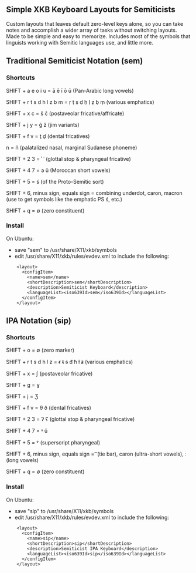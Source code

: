 ## Simple XKB Keyboard Layouts for Semiticists

Custom layouts that leaves default zero-level keys alone, so you can take notes and accomplish a wider array of tasks without switching layouts. Made to be simple and easy to memorize. Includes most of the symbols that linguists working with Semitic languages use, and little more.

## Traditional Semiticist Notation (sem)

### Shortcuts

SHIFT + a e o i u = ā ē ī ō ū (Pan-Arabic long vowels)

SHIFT + r t s d h l z b m = ṛ ṭ ṣ ḍ ḥ ḷ ẓ ḅ ṃ (various emphatics)

SHIFT + x c = š č (postaveolar fricative/affricate)

SHIFT + j y = ǧ ž (jim variants)

SHIFT + f v =  ṯ ḏ (dental fricatives)

n = ñ (palatalized nasal, marginal Sudanese phoneme)

SHIFT + 2 3 = ʾ ʿ (glottal stop & pharyngeal fricative)

SHIFT + 4 7 = ə ŭ (Moroccan short vowels)

SHIFT + 5 = ś (of the Proto-Semitic sort)

SHIFT + 6, minus sign, equals sign = combining underdot, caron, macron (use to get symbols like the emphatic PS ś, etc.)

SHIFT + q = ∅ (zero constituent)

### Install

On Ubuntu:
- save "sem" to /usr/share/X11/xkb/symbols
- edit /usr/share/X11/xkb/rules/evdev.xml to include the following:
```
    <layout>
      <configItem>
        <name>sem</name>
        <shortDescription>sem</shortDescription>
        <description>Semiticist Keyboard</description>
        <languageList><iso639Id>sem</iso639Id></languageList>
      </configItem>
    </layout>
```

## IPA Notation (sip)

### Shortcuts

SHIFT + o = ∅ (zero marker)

SHIFT + r t s d h l z = ᵲ ᵵ ᵴ ᵭ ħ ɫ ᵶ (various emphatics)

SHIFT + x = ʃ (postaveolar fricative)

SHIFT + g = ɣ 

SHIFT + j = Ʒ

SHIFT + f v =  θ ð (dental fricatives)

SHIFT + 2 3 = ʔ ʕ (glottal stop & pharyngeal fricative)

SHIFT + 4 7 = ᵊ ŭ

SHIFT + 5 = ˤ (superscript pharyngeal)

SHIFT + 6, minus sign, equals sign = ͡  (tie bar), caron (ultra-short vowels), ː (long vowels)

SHIFT + q = ∅ (zero constituent)

### Install

On Ubuntu:
- save "sip" to /usr/share/X11/xkb/symbols
- edit /usr/share/X11/xkb/rules/evdev.xml to include the following:
```
    <layout>
      <configItem>
        <name>sip</name>
        <shortDescription>sip</shortDescription>
        <description>Semiticist IPA Keyboard</description>
        <languageList><iso639Id>sip</iso639Id></languageList>
      </configItem>
    </layout>
```
